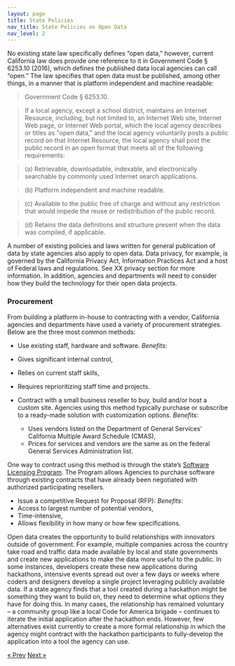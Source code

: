 ```yaml
---
layout: page
title: State Policies 
nav_title: State Policies on Open Data
nav_level: 2
---
```


No existing state law specifically defines “open data,” however, current California law does provide one reference to it in Government Code § 6253.10 (2016), which defines the published data local agencies can call “open.” The law specifies that open data must be published, among other things, in a manner that is platform independent and machine readable:

>Government Code § 6253.10.

>If a local agency, except a school district, maintains an Internet Resource, including, but not limited to, an Internet Web site, Internet Web page, or Internet Web portal, which the local agency describes or titles as "open data," and the local agency voluntarily posts a public record on that Internet Resource, the local agency shall post the public record in an open format that meets all of the following requirements:

> (a) Retrievable, downloadable, indexable, and electronically searchable by commonly used Internet search applications.

> (b) Platform independent and machine readable.

> (c) Available to the public free of charge and without any restriction that would impede the reuse or redistribution of the public record.

> (d) Retains the data definitions and structure present when the data was compiled, if applicable.

A number of existing policies and laws written for general publication of data by state agencies also apply to open data.  Data privacy, for example, is governed by the California Privacy Act, Information Practices Act and a host of Federal laws and regulations. See XX privacy section for more information. In addition, agencies and departments will need to consider how they build the technology for their open data projects.  

### Procurement 

From building a platform in-house to contracting with a vendor, California agencies and departments have used a variety of procurement strategies. Below are the three most common methods:

*	Use existing staff, hardware and software.
*Benefits*: 
  * Gives significant internal control,
  * Relies on current staff skills, 
  * Requires reprioritizing staff time and projects.

* Contract with a small business reseller to buy, build and/or host a custom site. Agencies using this method typically purchase or subscribe to a ready-made solution with customization options.
*Benefits*:
  * Uses vendors listed on the Department of General Services’ California Multiple Award Schedule (CMAS), 
  * Prices for services and vendors are the same as on the federal General Services Administration list.

One way to contract using this method is through the state’s [Software Licensing Program](http://www.dgs.ca.gov/pd/Programs/Leveraged/SLP.aspx). The Program allows Agencies to purchase software through existing contracts that have already been negotiated with authorized participating resellers.

*	Issue a competitive Request for Proposal (RFP):
*Benefits*:
  * Access to largest number of potential vendors,
  * Time-intensive,
  * Allows flexibility in how many or how few specifications.

Open data creates the opportunity to build relationships with innovators outside of government. For example, multiple companies across the country take road and traffic data made available by local and state governments and create new applications to make the data more useful to the public.  In some instances, developers create these new applications during hackathons, intensive events spread out over a few days or weeks where coders and designers develop a single project leveraging publicly available data. If a state agency finds that a tool created during a hackathon might be something they want to build on, they need to determine what options they have for doing this. In many cases, the relationship has remained voluntary – a community group like a local Code for America brigade – continues to iterate the initial application after the hackathon ends. However, few alternatives exist currently to create a more formal relationship in which the agency might contract with the hackathon participants to fully-develop the application into a tool the agency can use.

<!-- Pagination -->
<div class="pagination">
  <a class="pagination-item older" href="{{ site.baseurl }}/06-Governance">&laquo; Prev</a>
  <a class="pagination-item newer" href="{{ site.baseurl }}/08-Privacy">Next &raquo;</a>
</div>
